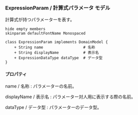 ### ExpressionParam / 計算式パラメータ モデル

計算式が持つパラメーターを表す。

```plantuml
hide empty members
skinparam defaultFontName Monospaced

class ExpressionParam implements DomainModel {
    + String name                  # 名称
    + String displayName           # 表示名
    + ExpressionDataType dataType  # データ型
}
```

#### プロパティ

name / 名称
: パラメーターの名前。

displayName / 表示名
: パラメーター対人用に表示する際の名前。

dataType / データ型
: パラメーターのデータ型。
